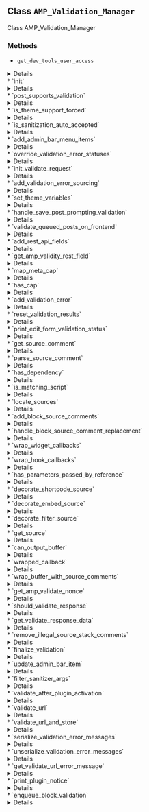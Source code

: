 ## Class `AMP_Validation_Manager`

Class AMP_Validation_Manager

### Methods
* `get_dev_tools_user_access`

<details>

```php
static private get_dev_tools_user_access()
```

Get dev tools user access service.


</details>
* `init`

<details>

```php
static public init()
```

Initialize.


</details>
* `post_supports_validation`

<details>

```php
static public post_supports_validation( $post )
```

Determine if a post supports AMP validation.


</details>
* `is_theme_support_forced`

<details>

```php
static public is_theme_support_forced()
```

Determine whether AMP theme support is forced via the amp_validate query param.


</details>
* `is_sanitization_auto_accepted`

<details>

```php
static public is_sanitization_auto_accepted( $error = null )
```

Return whether sanitization is initially accepted (by default) for newly encountered validation errors.

To reject all new validation errors by default, a filter can be used like so:
     add_filter( &#039;amp_validation_error_default_sanitized&#039;, &#039;__return_false&#039; );
 Whether or not a validation error is then actually sanitized is the ultimately determined by the `amp_validation_error_sanitized` filter.


</details>
* `add_admin_bar_menu_items`

<details>

```php
static public add_admin_bar_menu_items( $wp_admin_bar )
```

Add menu items to admin bar for AMP.

When on a non-AMP response (transitional mode), then the admin bar item should include: - Icon: LINK SYMBOL when AMP not known to be invalid and sanitization is not forced, or CROSS MARK when AMP is known to be valid. - Parent admin item and first submenu item: link to AMP version. - Second submenu item: link to validate the URL.
 When on transitional AMP response: - Icon: CHECK MARK if no unaccepted validation errors on page, or WARNING SIGN if there are unaccepted validation errors which are being forcibly sanitized.         Otherwise, if there are unsanitized validation errors then a redirect to the non-AMP version will be done. - Parent admin item and first submenu item: link to non-AMP version. - Second submenu item: link to validate the URL.
 When on AMP-first response: - Icon: CHECK MARK if no unaccepted validation errors on page, or WARNING SIGN if there are unaccepted validation errors. - Parent admin and first submenu item: link to validate the URL.


</details>
* `override_validation_error_statuses`

<details>

```php
static public override_validation_error_statuses()
```

Override validation error statuses (when requested).

When a query var is present along with the required nonce, override the status of the status of the invalid markup as requested.


</details>
* `init_validate_request`

<details>

```php
static public init_validate_request()
```

Initialize a validate request.

This function is called as early as possible, at the plugins_loaded action, to see if the current request is to validate the response. If the validate query arg is absent, then this does nothing. If the query arg is present, but the value is not a valid auth key, then wp_send_json() is invoked to short-circuit with a failure. Otherwise, the static $is_validate_request variable is set to true.


</details>
* `add_validation_error_sourcing`

<details>

```php
static public add_validation_error_sourcing()
```

Add hooks for doing determining sources for validation errors during preprocessing/sanitizing.


</details>
* `set_theme_variables`

<details>

```php
static public set_theme_variables()
```

Set theme variables.


</details>
* `handle_save_post_prompting_validation`

<details>

```php
static public handle_save_post_prompting_validation( $post_id )
```

Handle save_post action to queue re-validation of the post on the frontend.

This is intended to only apply to post edits made in the classic editor.


</details>
* `validate_queued_posts_on_frontend`

<details>

```php
static public validate_queued_posts_on_frontend()
```

Validate the posts pending frontend validation.


</details>
* `add_rest_api_fields`

<details>

```php
static public add_rest_api_fields()
```

Adds fields to the REST API responses, in order to display validation errors.


</details>
* `get_amp_validity_rest_field`

<details>

```php
static public get_amp_validity_rest_field( $post_data, $field_name, $request )
```

Adds a field to the REST API responses to display the validation status.

First, get existing errors for the post. If there are none, validate the post and return any errors.


</details>
* `map_meta_cap`

<details>

```php
static public map_meta_cap( $caps, $cap )
```

Map the amp_validate meta capability to the primitive manage_options capability.

Using a meta capability allows a site to customize which users get access to perform validation.


</details>
* `has_cap`

<details>

```php
static public has_cap( $user = null )
```

Whether the user has the required capability to validate.

Checks for permissions before validating.


</details>
* `add_validation_error`

<details>

```php
static public add_validation_error( array $error, array $data = array() )
```

Add validation error.


</details>
* `reset_validation_results`

<details>

```php
static public reset_validation_results()
```

Reset the stored removed nodes and attributes.

After testing if the markup is valid, these static values will remain. So reset them in case another test is needed.


</details>
* `print_edit_form_validation_status`

<details>

```php
static public print_edit_form_validation_status( $post )
```

Checks the AMP validity of the post content.

If it&#039;s not valid AMP, it displays an error message above the &#039;Classic&#039; editor.
 This is essentially a PHP implementation of ampBlockValidation.handleValidationErrorsStateChange() in JS.


</details>
* `get_source_comment`

<details>

```php
static public get_source_comment( array $source, $is_start = true )
```

Get source start comment.


</details>
* `parse_source_comment`

<details>

```php
static public parse_source_comment( \DOMComment $comment )
```

Parse source comment.


</details>
* `has_dependency`

<details>

```php
static protected has_dependency( \WP_Dependencies $dependencies, $current_handle, $dependency_handle )
```

Recursively determine if a given dependency depends on another.


</details>
* `is_matching_script`

<details>

```php
static protected is_matching_script( \DOMElement $element, $script_handle )
```

Determine if a script element matches a given script handle.


</details>
* `locate_sources`

<details>

```php
static public locate_sources( \DOMNode $node )
```

Walk back tree to find the open sources.


</details>
* `add_block_source_comments`

<details>

```php
static public add_block_source_comments( $content )
```

Add block source comments.


</details>
* `handle_block_source_comment_replacement`

<details>

```php
static protected handle_block_source_comment_replacement( $matches )
```

Handle block source comment replacement.


</details>
* `wrap_widget_callbacks`

<details>

```php
static public wrap_widget_callbacks()
```

Wrap callbacks for registered widgets to keep track of queued assets and the source for anything printed for validation.


</details>
* `wrap_hook_callbacks`

<details>

```php
static public wrap_hook_callbacks( $hook )
```

Wrap filter/action callback functions for a given hook.

Wrapped callback functions are reset to their original functions after invocation. This runs at the &#039;all&#039; action. The shutdown hook is excluded.


</details>
* `has_parameters_passed_by_reference`

<details>

```php
static protected has_parameters_passed_by_reference( $reflection )
```

Determine whether the given reflection method/function has params passed by reference.


</details>
* `decorate_shortcode_source`

<details>

```php
static public decorate_shortcode_source( $output, $tag )
```

Filters the output created by a shortcode callback.


</details>
* `decorate_embed_source`

<details>

```php
static public decorate_embed_source( $output, $url, $attr )
```

Filters the output created by embeds.


</details>
* `decorate_filter_source`

<details>

```php
static public decorate_filter_source( $value )
```

Wraps output of a filter to add source stack comments.


</details>
* `get_source`

<details>

```php
static public get_source( $callback )
```

Gets the plugin or theme of the callback, if one exists.


</details>
* `can_output_buffer`

<details>

```php
static public can_output_buffer()
```

Check whether or not output buffering is currently possible.

This is to guard against a fatal error: &quot;ob_start(): Cannot use output buffering in output buffering display handlers&quot;.


</details>
* `wrapped_callback`

<details>

```php
static public wrapped_callback( $callback )
```

Wraps a callback in comments if it outputs markup.

If the sanitizer removes markup, this indicates which plugin it was from. The call_user_func_array() logic is mainly copied from WP_Hook:apply_filters().


</details>
* `wrap_buffer_with_source_comments`

<details>

```php
static public wrap_buffer_with_source_comments( $output )
```

Wrap output buffer with source comments.

A key reason for why this is a method and not a closure is so that the can_output_buffer method will be able to identify it by name.


</details>
* `get_amp_validate_nonce`

<details>

```php
static public get_amp_validate_nonce()
```

Get nonce for performing amp_validate request.

The returned nonce is irrespective of the authenticated user.


</details>
* `should_validate_response`

<details>

```php
static public should_validate_response()
```

Whether the request is to validate URL for validation errors.

All AMP responses get validated, but when the amp_validate query parameter is present, then the source information for each validation error is captured and the validation results are returned as JSON instead of the AMP HTML page.


</details>
* `get_validate_response_data`

<details>

```php
static public get_validate_response_data( $sanitization_results )
```

Get response data for a validate request.


</details>
* `remove_illegal_source_stack_comments`

<details>

```php
static public remove_illegal_source_stack_comments( Document $dom )
```

Remove source stack comments which appear inside of script and style tags.

HTML comments that appear inside of script and style elements get parsed as text content. AMP does not allow such HTML comments to appear inside of CDATA, resulting in validation errors to be emitted when validating a page that happens to have source stack comments output when generating JSON data (e.g. All in One SEO). Additionally, when source stack comments are output inside of style elements the result can either be CSS parse errors or incorrect stylesheet sizes being reported due to the presence of the source stack comments. So to prevent these issues from occurring, the source stack comments need to be removed from the document prior to sanitizing.


</details>
* `finalize_validation`

<details>

```php
static public finalize_validation( Document $dom )
```

Finalize validation.


</details>
* `update_admin_bar_item`

<details>

```php
static private update_admin_bar_item( Document $dom, $total_count, $kept_count, $unreviewed_count )
```

Override AMP status in admin bar set in \AMP_Validation_Manager::add_admin_bar_menu_items() when there are validation errors which have not been explicitly accepted.


</details>
* `filter_sanitizer_args`

<details>

```php
static public filter_sanitizer_args( $sanitizers )
```

Adds the validation callback if front-end validation is needed.


</details>
* `validate_after_plugin_activation`

<details>

```php
static public validate_after_plugin_activation()
```

Validates the latest published post.


</details>
* `validate_url`

<details>

```php
static public validate_url( $url )
```

Validates a given URL.

The validation errors will be stored in the validation status custom post type, as well as in a transient.


</details>
* `validate_url_and_store`

<details>

```php
static public validate_url_and_store( $url, $post = null )
```

Validate URL and store result.


</details>
* `serialize_validation_error_messages`

<details>

```php
static public serialize_validation_error_messages( $messages )
```

Serialize validation error messages.

In order to safely pass validation error messages through redirects with query parameters, they must be serialized with a HMAC for security. The messages contain markup so the HMAC prevents tampering.


</details>
* `unserialize_validation_error_messages`

<details>

```php
static public unserialize_validation_error_messages( $serialized )
```

Unserialize validation error messages.


</details>
* `get_validate_url_error_message`

<details>

```php
static public get_validate_url_error_message( $error_code, $error_message = '' )
```

Get error message for a validate URL failure.


</details>
* `print_plugin_notice`

<details>

```php
static public print_plugin_notice()
```

On activating a plugin, display a notice if a plugin causes an AMP validation error.


</details>
* `enqueue_block_validation`

<details>

```php
static public enqueue_block_validation()
```

Enqueues the block validation script.


</details>
